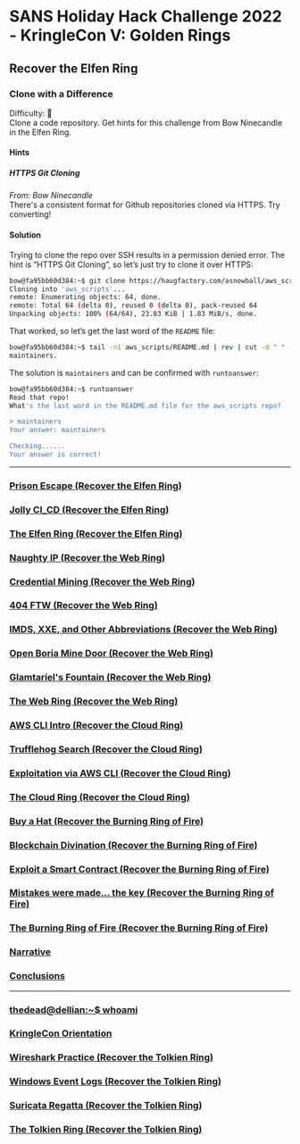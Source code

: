 # SANS Holiday Hack Challenge 2022 - KringleCon V: Golden Rings
## Recover the Elfen Ring
### Clone with a Difference
Difficulty: :christmas_tree:  
Clone a code repository. Get hints for this challenge from Bow Ninecandle in the Elfen Ring.

#### Hints
##### HTTPS Git Cloning
*From: Bow Ninecandle*  
There's a consistent format for Github repositories cloned via HTTPS. Try converting!

#### Solution
Trying to clone the repo over SSH results in a permission denied error. The hint is “HTTPS Git Cloning”, so let’s just try to clone it over HTTPS:
```bash
bow@fa95bb60d384:~$ git clone https://haugfactory.com/asnowball/aws_scripts.git
Cloning into 'aws_scripts'...
remote: Enumerating objects: 64, done.
remote: Total 64 (delta 0), reused 0 (delta 0), pack-reused 64
Unpacking objects: 100% (64/64), 23.83 KiB | 1.83 MiB/s, done.
```
That worked, so let’s get the last word of the `README` file:
```bash
bow@fa95bb60d384:~$ tail -n1 aws_scripts/README.md | rev | cut -d " " -f 1 | rev
maintainers.
```
The solution is `maintainers` and can be confirmed with `runtoanswer`:
```bash
bow@fa95bb60d384:~$ runtoanswer
Read that repo!
What's the last word in the README.md file for the aws_scripts repo?

> maintainers
Your answer: maintainers

Checking......
Your answer is correct!
```

---
### [Prison Escape (Recover the Elfen Ring)](/03%20-%20Recover%20the%20Elfen%20Ring/03.02%20-%20Prison%20Escape/README.md)
### [Jolly CI_CD (Recover the Elfen Ring)](/03%20-%20Recover%20the%20Elfen%20Ring/03.03%20-%20Jolly%20CI_CD/README.md)
### [The Elfen Ring (Recover the Elfen Ring)](/03%20-%20Recover%20the%20Elfen%20Ring/03.04%20-%20The%20Elfen%20Ring/README.md)
### [Naughty IP (Recover the Web Ring)](/04%20-%20Recover%20the%20Web%20Ring/04.01%20-%20Naughty%20IP/README.md)
### [Credential Mining (Recover the Web Ring)](/04%20-%20Recover%20the%20Web%20Ring/04.02%20-%20Credential%20Mining/README.md)
### [404 FTW (Recover the Web Ring)](/04%20-%20Recover%20the%20Web%20Ring/04.03%20-%20404%20FTW/README.md)
### [IMDS, XXE, and Other Abbreviations (Recover the Web Ring)](/04%20-%20Recover%20the%20Web%20Ring/04.04%20-%20IMDS,%20XXE,%20and%20Other%20Abbreviations/README.md)
### [Open Boria Mine Door (Recover the Web Ring)](/04%20-%20Recover%20the%20Web%20Ring/04.05%20-%20Open%20Boria%20Mine%20Door/README.md)
### [Glamtariel's Fountain (Recover the Web Ring)](/04%20-%20Recover%20the%20Web%20Ring/04.06%20-%20Glamtariel's%20Fountain/README.md)
### [The Web Ring (Recover the Web Ring)](/04%20-%20Recover%20the%20Web%20Ring/04.07%20-%20The%20Web%20Ring/README.md)
### [AWS CLI Intro (Recover the Cloud Ring)](/05%20-%20Recover%20the%20Cloud%20Ring/05.01%20-%20AWS%20CLI%20Intro/README.md)
### [Trufflehog Search (Recover the Cloud Ring)](/05%20-%20Recover%20the%20Cloud%20Ring/05.02%20-%20Trufflehog%20Search/README.md)
### [Exploitation via AWS CLI (Recover the Cloud Ring)](/05%20-%20Recover%20the%20Cloud%20Ring/05.03%20-%20Exploitation%20via%20AWS%20CLI/README.md)
### [The Cloud Ring (Recover the Cloud Ring)](/05%20-%20Recover%20the%20Cloud%20Ring/05.04%20-%20The%20Cloud%20Ring/README.md)
### [Buy a Hat (Recover the Burning Ring of Fire)](/06%20-%20Recover%20the%20Burning%20Ring%20of%20Fire/06.01%20-%20Buy%20a%20Hat/README.md)
### [Blockchain Divination (Recover the Burning Ring of Fire)](/06%20-%20Recover%20the%20Burning%20Ring%20of%20Fire/06.02%20-%20Blockchain%20Divination/README.md)
### [Exploit a Smart Contract (Recover the Burning Ring of Fire)](/06%20-%20Recover%20the%20Burning%20Ring%20of%20Fire/06.03%20-%20Exploit%20a%20Smart%20Contract/README.md)
### [Mistakes were made… the key (Recover the Burning Ring of Fire)](/06%20-%20Recover%20the%20Burning%20Ring%20of%20Fire/06.04%20-%20Mistakes%20were%20made…%20the%20key/README.md)
### [The Burning Ring of Fire (Recover the Burning Ring of Fire)](/06%20-%20Recover%20the%20Burning%20Ring%20of%20Fire/06.05%20-%20The%20Burning%20Ring%20of%20Fire/README.md)
### [Narrative](/README.md#narrative)
### [Conclusions](/README.md#conclusions)
---
### [thedead@dellian:~$ whoami](/README.md#thedeaddellian-whoami)
### [KringleCon Orientation](/01%20-%20KringleCon%20Orientation/README.md)
### [Wireshark Practice (Recover the Tolkien Ring)](/02%20-%20Recover%20the%20Tolkien%20Ring/02.01%20-%20Wireshark%20Practice/README.md)
### [Windows Event Logs (Recover the Tolkien Ring)](/02%20-%20Recover%20the%20Tolkien%20Ring/02.02%20-%20Windows%20Event%20Logs/README.md)
### [Suricata Regatta (Recover the Tolkien Ring)](/02%20-%20Recover%20the%20Tolkien%20Ring/02.03%20-%20Suricata%20Regatta/README.md)
### [The Tolkien Ring (Recover the Tolkien Ring)](/02%20-%20Recover%20the%20Tolkien%20Ring/02.04%20-%20The%20Tolkien%20Ring/README.md)